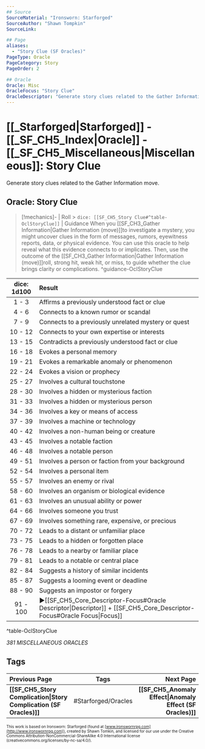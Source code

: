```yaml
---
## Source
SourceMaterial: "Ironsworn: Starforged"
SourceAuthor: "Shawn Tompkin"
SourceLink: 

## Page
aliases:
  - "Story Clue (SF Oracles)"
PageType: Oracle
PageCategory: Story
PageOrder: 2

## Oracle
Oracle: Misc
OracleFocus: "Story Clue"
OracleDescriptor: "Generate story clues related to the Gather Information move."
---
```

# [[_Starforged|Starforged]] - [[_SF_CH5_Index|Oracle]] - [[_SF_CH5_Miscellaneous|Miscellaneous]]: Story Clue
Generate story clues related to the Gather Information move.

## Oracle: Story Clue
> [!mechanics]- | Roll > `dice: [[SF_CH5_Story Clue#^table-OclStoryClue]]` | Guidance
> When you [[SF_CH3_Gather Information|Gather Information (move)]]to investigate a mystery, you might uncover clues in the form of messages, rumors, eyewitness reports, data, or physical evidence. You can use this oracle to help reveal what this evidence connects to or implicates. Then, use the outcome of the [[SF_CH3_Gather Information|Gather Information (move)]]roll, strong hit, weak hit, or miss, to guide whether the clue brings clarity or complications. ^guidance-OclStoryClue

| dice: 1d100 | Result |
| :---: | :--- |
| 1 - 3 | Affirms a previously understood fact or clue |
| 4 - 6 | Connects to a known rumor or scandal |
| 7 - 9 | Connects to a previously unrelated mystery or quest |
| 10 - 12 | Connects to your own expertise or interests |
| 13 - 15 | Contradicts a previously understood fact or clue |
| 16 - 18 | Evokes a personal memory | 
| 19 - 21 | Evokes a remarkable anomaly or phenomenon |
| 22 - 24 | Evokes a vision or prophecy |
| 25 - 27 | Involves a cultural touchstone |
| 28 - 30 | Involves a hidden or mysterious faction |
| 31 - 33 | Involves a hidden or mysterious person |
| 34 - 36 | Involves a key or means of access |
| 37 - 39 | Involves a machine or technology |
| 40 - 42 | Involves a non-human being or creature |
| 43 - 45 | Involves a notable faction |
| 46 - 48 | Involves a notable person |
| 49 - 51 | Involves a person or faction from your background |
| 52 - 54 | Involves a personal item |
| 55 - 57 | Involves an enemy or rival |
| 58 - 60 | Involves an organism or biological evidence |
| 61 - 63 | Involves an unusual ability or power |
| 64 - 66 | Involves someone you trust |
| 67 - 69 | Involves something rare, expensive, or precious |
| 70 - 72 | Leads to a distant or unfamiliar place |
| 73 - 75 | Leads to a hidden or forgotten place |
| 76 - 78 | Leads to a nearby or familiar place |
| 79 - 81 | Leads to a notable or central place |
| 82 - 84 | Suggests a history of similar incidents |
| 85 - 87 | Suggests a looming event or deadline |
| 88 - 90 | Suggests an impostor or forgery |
| 91 - 100 | ▶[[SF_CH5_Core_Descriptor-Focus#Oracle Descriptor\|Descriptor]] + [[SF_CH5_Core_Descriptor-Focus#Oracle Focus\|Focus]] |
^table-OclStoryClue

*381 MISCELLANEOUS ORACLES*

## Tags
| Previous Page | Tags | Next Page |
|:--- |:---:| ---:|
| **[[SF_CH5_Story Complication\|Story Complication (SF Oracles)]]** | #Starforged/Oracles | **[[SF_CH5_Anomaly Effect\|Anomaly Effect (SF Oracles)]]** |

<font size=-2>This work is based on Ironsworn: Starforged (found at [www.ironswornrpg.com](http://www.ironswornrpg.com)), created by Shawn Tomkin, and licensed for our use under the Creative Commons Attribution-NonCommercial-ShareAlike 4.0 International license  (creativecommons.org/licenses/by-nc-sa/4.0/).</font>